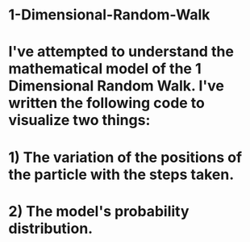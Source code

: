 # 1-Dimensional-Random-Walk
# I've attempted to understand the mathematical model of the 1 Dimensional Random Walk. I've written the following code to visualize two things:
# 1) The variation of the positions of the particle with the steps taken.
# 2) The model's probability distribution.
